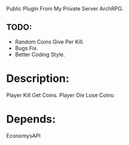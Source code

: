 Public Plugin From My Private Server ArchRPG.

## TODO:
* Random Coins Give Per Kill.
* Bugs Fix.
* Better Coding Style.

# Description:
Player Kill Get Coins.
Player Die Lose Coins:

# Depends:
EconomysAPI
